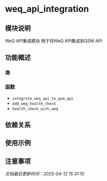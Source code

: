 # weq_api_integration

## 模块说明
WeQ API集成模块
用于将WeQ API集成到QSM API

## 功能概述

### 类


### 函数

- `integrate_weq_api_to_qsm_api`
- `add_weq_health_check`
- `health_check_with_weq`

## 依赖关系

## 使用示例

## 注意事项

*文档最后更新时间：2025-04-12 15:31:10*